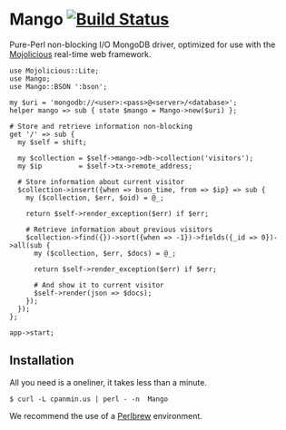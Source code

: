 
# Mango [![Build Status](https://secure.travis-ci.org/kraih/mango.png)](http://travis-ci.org/kraih/mango)

  Pure-Perl non-blocking I/O MongoDB driver, optimized for use with the
  [Mojolicious](http://mojolicio.us) real-time web framework.

    use Mojolicious::Lite;
    use Mango;
    use Mango::BSON ':bson';

    my $uri = 'mongodb://<user>:<pass>@<server>/<database>';
    helper mango => sub { state $mango = Mango->new($uri) };

    # Store and retrieve information non-blocking
    get '/' => sub {
      my $self = shift;

      my $collection = $self->mango->db->collection('visitors');
      my $ip         = $self->tx->remote_address;

      # Store information about current visitor
      $collection->insert({when => bson_time, from => $ip} => sub {
        my ($collection, $err, $oid) = @_;

        return $self->render_exception($err) if $err;

        # Retrieve information about previous visitors
        $collection->find({})->sort({when => -1})->fields({_id => 0})->all(sub {
          my ($collection, $err, $docs) = @_;

          return $self->render_exception($err) if $err;

          # And show it to current visitor
          $self->render(json => $docs);
        });
      });
    };

    app->start;

## Installation

  All you need is a oneliner, it takes less than a minute.

    $ curl -L cpanmin.us | perl - -n  Mango

  We recommend the use of a [Perlbrew](http://perlbrew.pl) environment.
